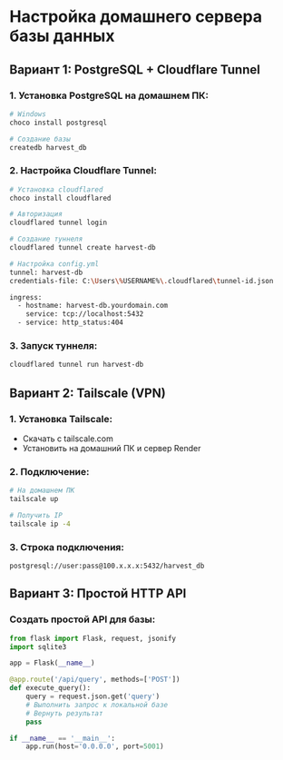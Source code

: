 # Настройка домашнего сервера базы данных

## Вариант 1: PostgreSQL + Cloudflare Tunnel

### 1. Установка PostgreSQL на домашнем ПК:
```bash
# Windows
choco install postgresql

# Создание базы
createdb harvest_db
```

### 2. Настройка Cloudflare Tunnel:
```bash
# Установка cloudflared
choco install cloudflared

# Авторизация
cloudflared tunnel login

# Создание туннеля
cloudflared tunnel create harvest-db

# Настройка config.yml
tunnel: harvest-db
credentials-file: C:\Users\%USERNAME%\.cloudflared\tunnel-id.json

ingress:
  - hostname: harvest-db.yourdomain.com
    service: tcp://localhost:5432
  - service: http_status:404
```

### 3. Запуск туннеля:
```bash
cloudflared tunnel run harvest-db
```

## Вариант 2: Tailscale (VPN)

### 1. Установка Tailscale:
- Скачать с tailscale.com
- Установить на домашний ПК и сервер Render

### 2. Подключение:
```bash
# На домашнем ПК
tailscale up

# Получить IP
tailscale ip -4
```

### 3. Строка подключения:
```
postgresql://user:pass@100.x.x.x:5432/harvest_db
```

## Вариант 3: Простой HTTP API

### Создать простой API для базы:
```python
from flask import Flask, request, jsonify
import sqlite3

app = Flask(__name__)

@app.route('/api/query', methods=['POST'])
def execute_query():
    query = request.json.get('query')
    # Выполнить запрос к локальной базе
    # Вернуть результат
    pass

if __name__ == '__main__':
    app.run(host='0.0.0.0', port=5001)
```